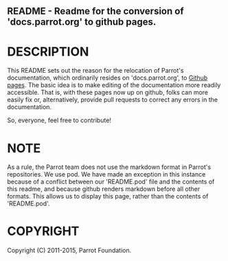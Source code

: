 ## README - Readme for the conversion of 'docs.parrot.org' to github pages.

# DESCRIPTION

This README sets out the reason for the relocation of Parrot's documentation,
which ordinarily resides on 'docs.parrot.org', to [Github
pages](http://pages.github.com).  The basic idea is to make editing of the
documentation more readily accessible.  That is, with these pages now up on
github, folks can more easily fix or, alternatively, provide pull requests to
correct any errors in the documentation.

So, everyone, feel free to contribute!

# NOTE

As a rule, the Parrot team does not use the markdown format in Parrot's
repositories. We use pod. We have made an exception in this instance because
of a conflict between our 'README.pod' file and the contents of this readme,
and because github renders markdown before all other formats. This allows
us to display this page, rather than the contents of 'README.pod'.

# COPYRIGHT

Copyright (C) 2011-2015, Parrot Foundation.
